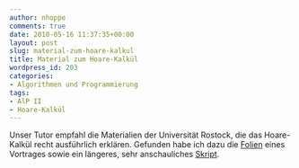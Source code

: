 ```yaml
---
author: nhoppe
comments: true
date: 2010-05-16 11:37:35+00:00
layout: post
slug: material-zum-hoare-kalkul
title: Material zum Hoare-Kalkül
wordpress_id: 203
categories:
- Algorithmen und Programmierung
tags:
- AlP II
- Hoare-Kalkül
---
```


Unser Tutor empfahl die Materialien der Universität Rostock, die das Hoare-Kalkül recht ausführlich erklären. Gefunden habe ich dazu die [Folien](http://wwwswt.informatik.uni-rostock.de/deutsch/Mitarbeiter/michael/lehre/Slides/Hoare/index.htm) eines Vortrages sowie ein längeres, sehr anschauliches [Skript](http://wwwswt.informatik.uni-rostock.de/deutsch/Mitarbeiter/michael/lehre/pt_2001/Hoare_akt_008.pdf).
